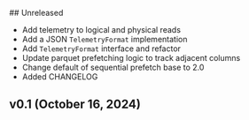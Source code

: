 ## Unreleased

* Add telemetry to logical and physical reads
* Add a JSON `TelemetryFormat` implementation
* Add `TelemetryFormat` interface and refactor
* Update parquet prefetching logic to track adjacent columns
* Change default of sequential prefetch base to 2.0
* Added CHANGELOG

## v0.1 (October 16, 2024)
